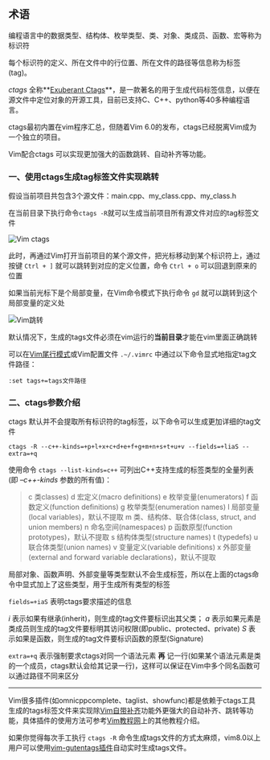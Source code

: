 ## 术语

编程语言中的数据类型、结构体、枚举类型、类、对象、类成员、函数、宏等称为标识符

每个标识符的定义、所在文件中的行位置、所在文件的路径等信息称为标签(tag)。

*ctags* 全称**[Exuberant Ctags](http://ctags.sourceforge.net/)**，是一款著名的用于生成代码标签信息，以便在源文件中定位对象的开源工具，目前已支持C、C++、python等40多种编程语言。

ctags最初内置在vim程序汇总，但随着Vim 6.0的发布，ctags已经脱离Vim成为一个独立的项目。

Vim配合ctags 可以实现更加强大的函数跳转、自动补齐等功能。



### 一、使用ctags生成tag标签文件实现跳转

假设当前项目共包含3个源文件：main.cpp、my_class.cpp、my_class.h

在当前目录下执行命令`ctags -R`就可以生成当前项目所有源文件对应的tag标签文件

![Vim ctags](https://image.vimjc.com/images/691e0c29gy1fnnitu9wefj20bj044glf.jpg)

此时，再通过Vim打开当前项目的某个源文件，把光标移动到某个标识符上，通过按键 `Ctrl + ]` 就可以跳转到对应的定义位置，命令 `Ctrl + o` 可以回退到原来的位置

如果当前光标下是个局部变量，在Vim命令模式下执行命令 `gd` 就可以跳转到这个局部变量的定义处

![Vim跳转](https://image.vimjc.com/images/691e0c29gy1fnnj08ml3qg20k807x3zq.gif)

默认情况下，生成的tags文件必须在vim运行的**当前目录**才能在vim里面正确跳转

可以在[Vim尾行模式](https://vimjc.com/vim-edit-command.html)或Vim配置文件 `.~/.vimrc` 中通过以下命令显式地指定tag文件路径：

```
:set tags+=tags文件路径
```

### 二、ctags参数介绍

ctags 默认并不会提取所有标识符的tag标签，以下命令可以生成更加详细的tag文件

```
ctags -R --c++-kinds=+p+l+x+c+d+e+f+g+m+n+s+t+u+v --fields=+liaS --extra=+q
```

使用命令 `ctags --list-kinds=c++` 可列出C++支持生成的标签类型的全量列表(即 *–c++-kinds* 参数的所有值)：

> c    类classes)
> d    宏定义(macro definitions)
> e    枚举变量(enumerators)
> f    函数定义(function definitions)
> g    枚举类型(enumeration names)
> l    局部变量(local variables)，默认不提取
> m    类、结构体、联合体(class, struct, and union members)
> n    命名空间(namespaces)
> p    函数原型(function prototypes)，默认不提取
> s    结构体类型(structure names)
> t    (typedefs)
> u    联合体类型(union names)
> v    变量定义(variable definitions)
> x    外部变量(external and forward variable declarations)，默认不提取

局部对象、函数声明、外部变量等类型默认不会生成标签，所以在上面的ctags命令中显式加上了这些类型，用于生成所有类型的标签

`fields=+iaS` 表明ctags要求描述的信息

*i* 表示如果有继承(inherit)，则生成的tag文件要标识出其父类；
*a* 表示如果元素是类成员则生成的tag文件要标明其访问权限(即public、protected、private)
*S* 表示如果是函数，则生成的tag文件要标识函数的原型(Signature)

`extra=+q` 表示强制要求ctags对同一个语法元素 **再** 记一行(如果某个语法元素是类的一个成员，ctags默认会给其记录一行)，这样可以保证在Vim中多个同名函数可以通过路径不同来区分

------

Vim很多插件(如omnicppcomplete、taglist、showfunc)都是依赖于ctags工具生成的tags标签文件来实现除[Vim自带补齐](https://vimjc.com/vim-auto-complement.html)功能外更强大的自动补齐、跳转等功能，具体插件的使用方法可参考[Vim教程网](https://vimjc.com/)上的其他教程介绍。

如果你觉得每次手工执行 `ctags -R` 命令生成tags文件的方式太麻烦，vim8.0以上用户可以使用[vim-gutentags插件](https://vimjc.com/vim-gutentags.html)自动实时生成tags文件。